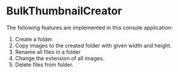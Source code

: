 # BulkThumbnailCreator
The following features are implemented in this console application:
 1) Сreate a folder.
 2) Сopy images to the created folder with given width and height.
 3) Rename all files in a folder
 4) Change the extension of all images.
 5) Delete files from folder.
